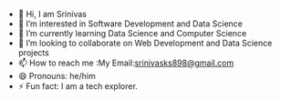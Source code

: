 - 👋 Hi, I am Srinivas
- 👀 I’m interested in Software Development and Data Science
- 🌱 I’m currently learning Data Science and Computer Science
- 💞️ I’m looking to collaborate on Web Development and Data Science projects
- 📫 How to reach me :My Email:srinivasks898@gmail.com
- 😄 Pronouns: he/him
- ⚡ Fun fact: I am a tech explorer.

<!---
Srinivas-2410/Srinivas-2410 is a ✨ special ✨ repository because its `README.md` (this file) appears on your GitHub profile.
You can click the Preview link to take a look at your changes.
--->
